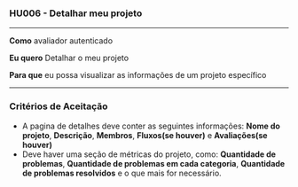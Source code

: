 ### HU006 - Detalhar meu projeto

---

**Como** avaliador autenticado

**Eu quero** Detalhar o meu projeto

**Para que** eu possa visualizar as informações de um projeto específico

---

### Critérios de Aceitação

- A pagina de detalhes deve conter as seguintes informações: **Nome do projeto**, **Descrição**, **Membros**, **Fluxos(se houver)** e **Avaliações(se houver)**
- Deve haver uma seção de métricas do projeto, como: **Quantidade de problemas**, **Quantidade de problemas em cada categoria**, **Quantidade de problemas resolvidos** e o que mais for necessário.
